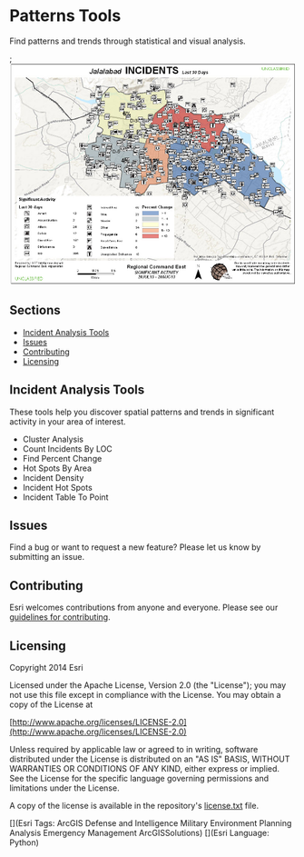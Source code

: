 # Patterns Tools

Find patterns and trends through statistical and visual analysis.

;![Image of repository-template](patterns_screenshot.jpg)

## Sections

* [Incident Analysis Tools](#incident_analysis_tools)
* [Issues](#issues)
* [Contributing](#contributing)
* [Licensing](#licensing)

## Incident Analysis Tools

These tools help you discover spatial patterns and trends in significant activity in your area of interest.

* Cluster Analysis
* Count Incidents By LOC
* Find Percent Change
* Hot Spots By Area
* Incident Density
* Incident Hot Spots
* Incident Table To Point

## Issues

Find a bug or want to request a new feature?  Please let us know by submitting an issue.

## Contributing

Esri welcomes contributions from anyone and everyone. Please see our [guidelines for contributing](https://github.com/esri/contributing).

## Licensing

Copyright 2014 Esri

Licensed under the Apache License, Version 2.0 (the "License");
you may not use this file except in compliance with the License.
You may obtain a copy of the License at

   [http://www.apache.org/licenses/LICENSE-2.0](http://www.apache.org/licenses/LICENSE-2.0)

Unless required by applicable law or agreed to in writing, software
distributed under the License is distributed on an "AS IS" BASIS,
WITHOUT WARRANTIES OR CONDITIONS OF ANY KIND, either express or implied.
See the License for the specific language governing permissions and
limitations under the License.

A copy of the license is available in the repository's
[license.txt](license.txt) file.

[](Esri Tags: ArcGIS Defense and Intelligence Military Environment Planning Analysis Emergency Management ArcGISSolutions)
[](Esri Language: Python)

